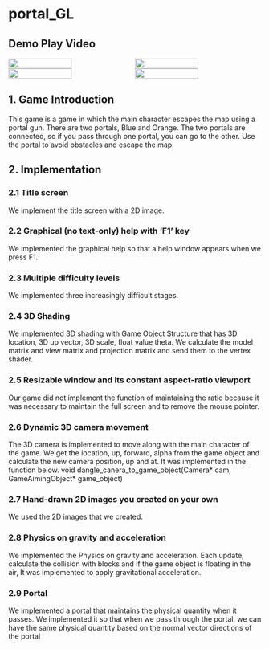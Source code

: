 # portal_GL

## Demo Play Video

<div>
  <div style="display:flex">
    <img style="width: 50%" src="https://github.com/sunrisehouse/portal_GL/blob/main/images/gameplay1.gif?raw=true" />
    <img style="width: 50%" src="https://github.com/sunrisehouse/portal_GL/blob/main/images/gameplay2.gif?raw=true" />
  </div>
  <div style="display:flex">
    <img style="width: 50%" src="https://github.com/sunrisehouse/portal_GL/blob/main/images/gameplay3.gif?raw=true" />
    <img style="width: 50%" src="https://github.com/sunrisehouse/portal_GL/blob/main/images/gameplay4.gif?raw=true" />
  </div>
</div>

## 1. Game Introduction
This game is a game in which the main character escapes the map using a portal gun. There are two portals, Blue and Orange. The two portals are connected, so if you pass through one portal, you can go to the other. Use the portal to avoid obstacles and escape the map.
## 2. Implementation
### 2.1 Title screen
We implement the title screen with a 2D image.
### 2.2 Graphical (no text-only) help with ‘F1’ key
We implemented the graphical help so that a help window appears when we press F1.
### 2.3 Multiple difficulty levels
We implemented three increasingly difficult stages.
### 2.4 3D Shading
We implemented 3D shading with Game Object Structure that has 3D location, 3D up vector, 3D scale, float value theta. We calculate the model matrix and view matrix and projection matrix and send them to the vertex shader.
### 2.5 Resizable window and its constant aspect-ratio viewport
Our game did not implement the function of maintaining the ratio because it was necessary to maintain the full screen and to remove the mouse pointer.
### 2.6 Dynamic 3D camera movement
The 3D camera is implemented to move along with the main character of the game. We get the location, up, forward, alpha from the game object and calculate the new camera position, up and at. It was implemented in the function below. void dangle_canera_to_game_object(Camera* cam, GameAimingObject* game_object)
### 2.7 Hand-drawn 2D images you created on your own
We used the 2D images that we created.
### 2.8 Physics on gravity and acceleration
We implemented the Physics on gravity and acceleration. Each update, calculate the collision with blocks and if the game object is floating in the air, It was implemented to apply gravitational acceleration.
### 2.9 Portal
We implemented a portal that maintains the physical quantity when it passes. We implemented it so that when we pass through the portal, we can have the same physical quantity based on the normal vector directions of the portal